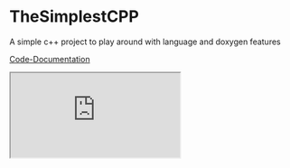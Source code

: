 # TheSimplestCPP
A simple c++ project to play around with language and doxygen features 


[Code-Documentation](https://kokolorix.github.io/TheSimplestCPP/)

<iframe src="https://kokolorix.github.io/TheSimplestCPP/" title="TheSimplestCPP Code-Documentation"></iframe>
